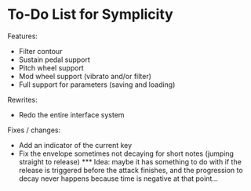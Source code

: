 # To-Do List for Symplicity

Features:
* Filter contour
* Sustain pedal support
* Pitch wheel support
* Mod wheel support (vibrato and/or filter)
* Full support for parameters (saving and loading)

Rewrites:
* Redo the entire interface system

Fixes / changes:
* Add an indicator of the current key
* Fix the envelope sometimes not decaying for short notes (jumping straight to release)
*** Idea: maybe it has something to do with if the release is triggered before the attack finishes, and the progression to decay never happens because time is negative at that point...
